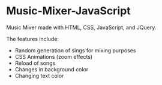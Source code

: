 # Music-Mixer-JavaScript

Music Mixer made with HTML, CSS, JavaScript, and JQuery. 

The features include:

- Random generation of sings for mixing purposes
- CSS Animations (zoom effects)
- Reload of songs
- Changes in background color
- Changing text color
